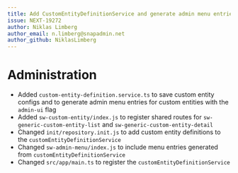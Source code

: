 ```yaml
---
title: Add CustomEntityDefinitionService and generate admin menu entries
issue: NEXT-19272
author: Niklas Limberg
author_email: n.limberg@snapadmin.net
author_github: NiklasLimberg
---
```

# Administration
* Added `custom-entity-definition.service.ts` to save custom entity configs and to generate admin menu entries for custom entities with the `admin-ui` flag
* Added `sw-custom-entity/index.js` to register shared routes for `sw-generic-custom-entity-list` and `sw-generic-custom-entity-detail`
* Changed `init/repository.init.js` to add custom entity definitions to the `customEntityDefinitionService`
* Changed `sw-admin-menu/index.js` to include menu entries generated from `customEntityDefinitionService`
* Changed `src/app/main.ts` to register the `customEntityDefinitionService`
